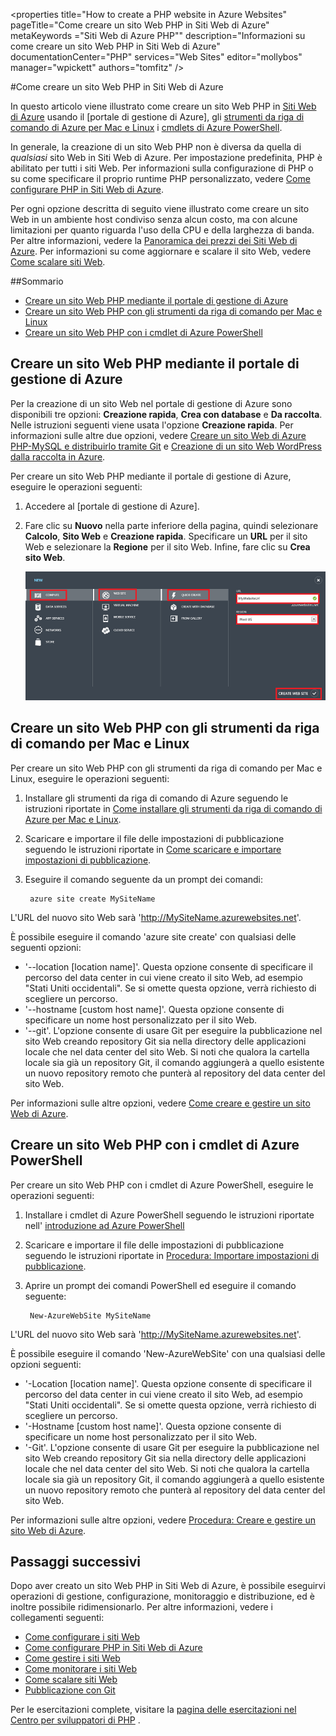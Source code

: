 ﻿<properties title="How to create a PHP website in Azure Websites" pageTitle="Come creare un sito Web PHP in Siti Web di Azure" metaKeywords ="Siti Web di Azure PHP"" description="Informazioni su come creare un sito Web PHP in Siti Web di Azure" documentationCenter="PHP" services="Web Sites" editor="mollybos" manager="wpickett" authors="tomfitz" />

<tags ms.service="web-sites" ms.workload="web" ms.tgt_pltfrm="na" ms.devlang="PHP" ms.topic="article" ms.date="10/21/2014" ms.author="tomfitz" />

#Come creare un sito Web PHP in Siti Web di Azure

In questo articolo viene illustrato come creare un sito Web PHP in [Siti Web di Azure][waws] usando il [portale di gestione di Azure], gli [strumenti da riga di comando di Azure per Mac e Linux][xplat-tools] i [cmdlets di Azure PowerShell][powershell-cmdlets].

In generale, la creazione di un sito Web PHP non è diversa da quella di *qualsiasi* sito Web in Siti Web di Azure. Per impostazione predefinita, PHP è abilitato per tutti i siti Web. Per informazioni sulla configurazione di PHP o su come specificare il proprio runtime PHP personalizzato, vedere [Come configurare PHP in Siti Web di Azure][configure-php].

Per ogni opzione descritta di seguito viene illustrato come creare un sito Web in un ambiente host condiviso senza alcun costo, ma con alcune limitazioni per quanto riguarda l'uso della CPU e della larghezza di banda. Per altre informazioni, vedere la [Panoramica dei prezzi dei Siti Web di Azure][websites-pricing]. Per informazioni su come aggiornare e scalare il sito Web, vedere [Come scalare siti Web][scale-websites].

##Sommario
* [Creare un sito Web PHP mediante il portale di gestione di Azure](#portal)
* [Creare un sito Web PHP con gli strumenti da riga di comando per Mac e Linux](#XplatTools)
* [Creare un sito Web PHP con i cmdlet di Azure PowerShell](#PowerShell)

<h2><a name="portal"></a>Creare un sito Web PHP mediante il portale di gestione di Azure</h2>

Per la creazione di un sito Web nel portale di gestione di Azure sono disponibili tre opzioni: **Creazione rapida**, **Crea con database** e **Da raccolta**. Nelle istruzioni seguenti viene usata l'opzione **Creazione rapida**. Per informazioni sulle altre due opzioni, vedere [Creare un sito Web di Azure PHP-MySQL e distribuirlo tramite Git][website-mysql-git] e [Creazione di un sito Web WordPress dalla raccolta in Azure][wordpress-gallery].

Per creare un sito Web PHP mediante il portale di gestione di Azure, eseguire le operazioni seguenti:

1. Accedere al [portale di gestione di Azure].
1. Fare clic su **Nuovo** nella parte inferiore della pagina, quindi selezionare **Calcolo**, **Sito Web** e **Creazione rapida**. Specificare un **URL** per il sito Web e selezionare la **Regione** per il sito Web. Infine, fare clic su **Crea sito Web**.

	![Select Quick Create web site](./media/web-sites-php-create-web-sites/select-quickcreate-website.png)

<h2><a name="XplatTools"></a>Creare un sito Web PHP con gli strumenti da riga di comando per Mac e Linux</h2>

Per creare un sito Web PHP con gli strumenti da riga di comando per Mac e Linux, eseguire le operazioni seguenti:

1. Installare gli strumenti da riga di comando di Azure seguendo le istruzioni riportate in [Come installare gli strumenti da riga di comando di Azure per Mac e Linux](/it-it/develop/php/how-to-guides/command-line-tools/#Download).

1. Scaricare e importare il file delle impostazioni di pubblicazione seguendo le istruzioni riportate in [Come scaricare e importare impostazioni di pubblicazione](/it-it/develop/php/how-to-guides/command-line-tools/#Account).

1. Eseguire il comando seguente da un prompt dei comandi:

		azure site create MySiteName

L'URL del nuovo sito Web sarà 'http://MySiteName.azurewebsites.net'.  
 
È possibile eseguire il comando 'azure site create' con qualsiasi delle seguenti opzioni:

* '--location [location name]'. Questa opzione consente di specificare il percorso del data center in cui viene creato il sito Web, ad esempio "Stati Uniti occidentali". Se si omette questa opzione, verrà richiesto di scegliere un percorso.
* '--hostname [custom host name]'. Questa opzione consente di specificare un nome host personalizzato per il sito Web.
* '--git'. L'opzione consente di usare Git per eseguire la pubblicazione nel sito Web creando repository Git sia nella directory delle applicazioni locale che nel data center del sito Web. Si noti che qualora la cartella locale sia già un repository Git, il comando aggiungerà a quello esistente un nuovo repository remoto che punterà al repository del data center del sito Web.

Per informazioni sulle altre opzioni, vedere [Come creare e gestire un sito Web di Azure](/it-it/develop/php/how-to-guides/command-line-tools/#WebSites).

<h2><a name="PowerShell"></a>Creare un sito Web PHP con i cmdlet di Azure PowerShell</h2>

Per creare un sito Web PHP con i cmdlet di Azure PowerShell, eseguire le operazioni seguenti:

1. Installare i cmdlet di Azure PowerShell seguendo le istruzioni riportate nell' [introduzione ad Azure PowerShell](/it-it/develop/php/how-to-guides/powershell-cmdlets/#GetStarted)

1. Scaricare e importare il file delle impostazioni di pubblicazione seguendo le istruzioni riportate in [Procedura: Importare impostazioni di pubblicazione](/it-it/develop/php/how-to-guides/powershell-cmdlets/#ImportPubSettings).

1. Aprire un prompt dei comandi PowerShell ed eseguire il comando seguente:

		New-AzureWebSite MySiteName

L'URL del nuovo sito Web sarà 'http://MySiteName.azurewebsites.net'.  
 
È possibile eseguire il comando 'New-AzureWebSite' con una qualsiasi delle opzioni seguenti:

* '-Location [location name]'. Questa opzione consente di specificare il percorso del data center in cui viene creato il sito Web, ad esempio "Stati Uniti occidentali". Se si omette questa opzione, verrà richiesto di scegliere un percorso.
* '-Hostname [custom host name]'. Questa opzione consente di specificare un nome host personalizzato per il sito Web.
* '-Git'. L'opzione consente di usare Git per eseguire la pubblicazione nel sito Web creando repository Git sia nella directory delle applicazioni locale che nel data center del sito Web. Si noti che qualora la cartella locale sia già un repository Git, il comando aggiungerà a quello esistente un nuovo repository remoto che punterà al repository del data center del sito Web.

Per informazioni sulle altre opzioni, vedere [Procedura: Creare e gestire un sito Web di Azure](/it-it/develop/php/how-to-guides/powershell-cmdlets/#WebSite).

<h2><a name="NextSteps"></a>Passaggi successivi</h2>

Dopo aver creato un sito Web PHP in Siti Web di Azure, è possibile eseguirvi operazioni di gestione, configurazione, monitoraggio e distribuzione, ed è inoltre possibile ridimensionarlo. Per altre informazioni, vedere i collegamenti seguenti:

* [Come configurare i siti Web](/it-it/manage/services/web-sites/how-to-configure-websites/)
* [Come configurare PHP in Siti Web di Azure][configure-php]
* [Come gestire i siti Web](/it-it/manage/services/web-sites/how-to-manage-websites/)
* [Come monitorare i siti Web](/it-it/manage/services/web-sites/how-to-monitor-websites/)
* [Come scalare siti Web](/it-it/manage/services/web-sites/how-to-scale-websites/)
* [Pubblicazione con Git](/it-it/develop/php/common-tasks/publishing-with-git/)

Per le esercitazioni complete, visitare la [pagina delle esercitazioni nel Centro per sviluppatori di PHP](/it-it/develop/php/tutorials/) .

[waws]: /it-it/manage/services/web-sites/
[Azure Management Portal]: http://manage.windowsazure.com/
[xplat-tools]: /it-it/develop/php/how-to-guides/command-line-tools/
[powershell-cmdlets]: /it-it/develop/php/how-to-guides/powershell-cmdlets/
[configure-php]: /it-it/develop/php/common-tasks/configure-php-web-site/
[website-mysql-git]: /it-it/develop/php/tutorials/website-w-mysql-and-git/
[wordpress-gallery]: /it-it/develop/php/tutorials/website-from-gallery/
[websites-pricing]: http://www.windowsazure.com/it-it/pricing/details/#header-1
[scale-websites]: /it-it/manage/services/web-sites/how-to-scale-websites/
